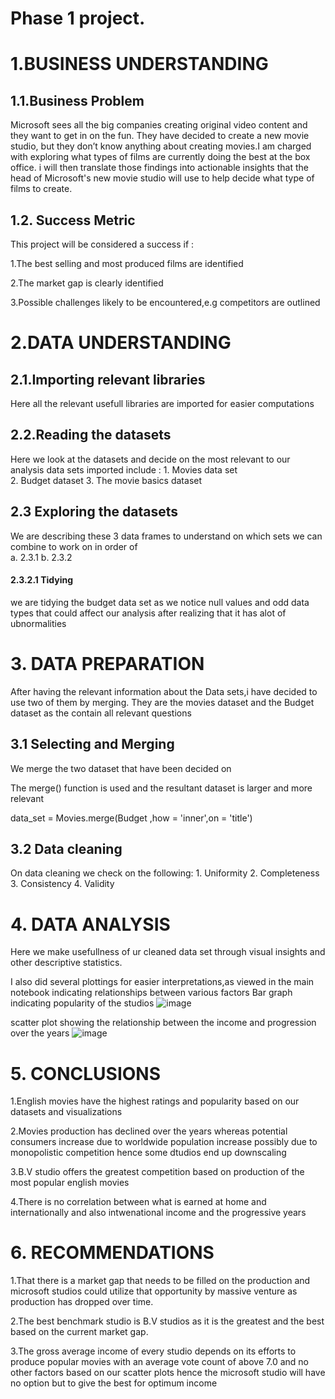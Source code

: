 # Phase 1 project.
# 1.BUSINESS UNDERSTANDING
## 1.1.Business Problem
Microsoft sees all the big companies creating original video content and they want to get in on the fun. They have decided to create a new movie studio, but they don’t know anything about creating movies.I am charged with exploring what types of films are currently doing the best at the box office. i will then translate those findings into actionable insights that the head of Microsoft's new movie studio will use to help decide what type of films to create.

## 1.2. Success Metric
This project will be considered a success if :

  1.The best selling and most produced films are identified
  
  2.The market gap is clearly identified
  
  3.Possible challenges likely to be encountered,e.g competitors are outlined
# 2.DATA UNDERSTANDING
## 2.1.Importing relevant libraries
Here all the relevant usefull libraries are imported for easier computations

## 2.2.Reading the datasets
Here we look at the datasets and decide on the most relevant to our analysis data sets imported include :
                    1. Movies data set  
                    2. Budget dataset 
                    3. The movie basics dataset

## 2.3 Exploring the datasets
We are describing these 3 data frames to understand on which sets we can combine to work on in order of  
                    a. 2.3.1 
                    b. 2.3.2

#### 2.3.2.1 Tidying
we are tidying the budget data set as we notice null values and odd data types that could affect our analysis after realizing that it has alot of ubnormalities

# 3. DATA PREPARATION
After having the relevant information about the Data sets,i have decided to use two of them by merging. They are the movies dataset and the Budget dataset as the contain all relevant questions

## 3.1 Selecting and Merging
We merge the two dataset that have been decided on

The merge() function is used and the resultant dataset is larger and more relevant

data_set = Movies.merge(Budget ,how = 'inner',on = 'title')

## 3.2 Data cleaning
On data cleaning we check on the following: 
                      1. Uniformity 
                      2. Completeness 
                      3. Consistency 
                      4. Validity

# 4. DATA ANALYSIS
Here we make usefullness of ur cleaned data set through visual insights and other descriptive statistics.

I also did several plottings for easier interpretations,as viewed in the main notebook indicating relationships between various factors
Bar graph indicating popularity of the studios
![image](https://user-images.githubusercontent.com/87186427/202922790-d452a1eb-c1e8-4dcd-a705-d98d9cb0e202.png)

scatter plot showing the relationship between the income and progression over the years
![image](https://user-images.githubusercontent.com/87186427/202922929-f277a8cc-d123-4087-83fa-d350af62b028.png)

# 5. CONCLUSIONS
1.English movies have the highest ratings and popularity based on our datasets and visualizations

2.Movies production has declined over the years whereas potential consumers increase due to worldwide population increase possibly due to monopolistic competition hence some dtudios end up downscaling

3.B.V studio offers the greatest competition based on production of the most popular english movies

4.There is no correlation between what is earned at home and internationally and also intwenational income and the progressive years

# 6. RECOMMENDATIONS
1.That there is a market gap that needs to be filled on the production and microsoft studios could utilize that opportunity by massive venture as production has dropped over time.

2.The best benchmark studio is B.V studios as it is the greatest and the best based on the current market gap.

3.The gross average income of every studio depends on its efforts to produce popular movies with an average vote count of above 7.0 and no other factors based on our scatter plots hence the microsoft studio will have no option but to give the best for optimum income
